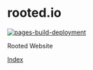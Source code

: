 # rooted.io
[![pages-build-deployment](https://github.com/rooted-io/rooted.io/actions/workflows/pages/pages-build-deployment/badge.svg)](https://github.com/rooted-io/rooted.io/actions/workflows/pages/pages-build-deployment)  


Rooted Website

[Index](index.md)  


